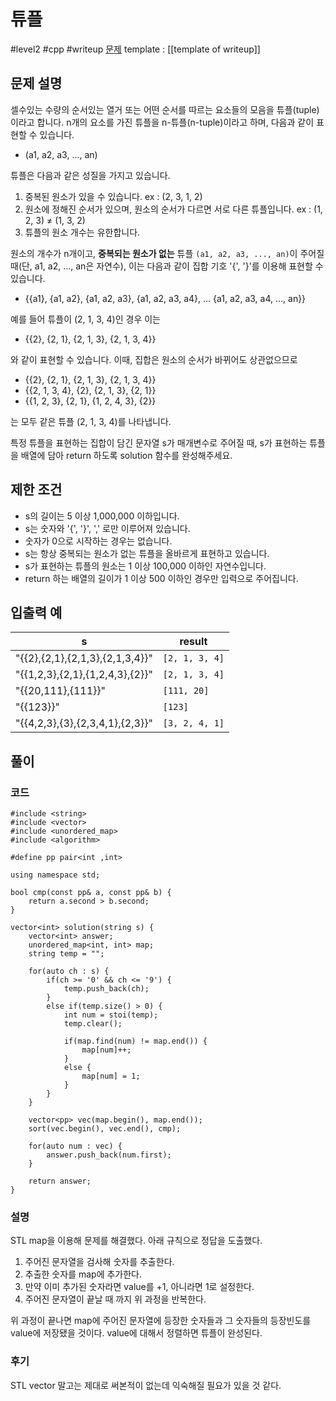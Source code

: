 # 튜플

#level2 #cpp #writeup
[문제](https://school.programmers.co.kr/learn/courses/30/lessons/64065)
template : [[template of writeup]]

## 문제 설명

셀수있는 수량의 순서있는 열거 또는 어떤 순서를 따르는 요소들의 모음을 튜플(tuple)이라고 합니다. n개의 요소를 가진 튜플을 n-튜플(n-tuple)이라고 하며, 다음과 같이 표현할 수 있습니다.

- (a1, a2, a3, ..., an)

튜플은 다음과 같은 성질을 가지고 있습니다.

1. 중복된 원소가 있을 수 있습니다. ex : (2, 3, 1, 2)
2. 원소에 정해진 순서가 있으며, 원소의 순서가 다르면 서로 다른 튜플입니다. ex : (1, 2, 3) ≠ (1, 3, 2)
3. 튜플의 원소 개수는 유한합니다.

원소의 개수가 n개이고, **중복되는 원소가 없는** 튜플 `(a1, a2, a3, ..., an)`이 주어질 때(단, a1, a2, ..., an은 자연수), 이는 다음과 같이 집합 기호 '{', '}'를 이용해 표현할 수 있습니다.

- {{a1}, {a1, a2}, {a1, a2, a3}, {a1, a2, a3, a4}, ... {a1, a2, a3, a4, ..., an}}

예를 들어 튜플이 (2, 1, 3, 4)인 경우 이는

- {{2}, {2, 1}, {2, 1, 3}, {2, 1, 3, 4}}

와 같이 표현할 수 있습니다. 이때, 집합은 원소의 순서가 바뀌어도 상관없으므로

- {{2}, {2, 1}, {2, 1, 3}, {2, 1, 3, 4}}
- {{2, 1, 3, 4}, {2}, {2, 1, 3}, {2, 1}}
- {{1, 2, 3}, {2, 1}, {1, 2, 4, 3}, {2}}

는 모두 같은 튜플 (2, 1, 3, 4)를 나타냅니다.

특정 튜플을 표현하는 집합이 담긴 문자열 s가 매개변수로 주어질 때, s가 표현하는 튜플을 배열에 담아 return 하도록 solution 함수를 완성해주세요.

## 제한 조건

- s의 길이는 5 이상 1,000,000 이하입니다.
- s는 숫자와 '{', '}', ',' 로만 이루어져 있습니다.
- 숫자가 0으로 시작하는 경우는 없습니다.
- s는 항상 중복되는 원소가 없는 튜플을 올바르게 표현하고 있습니다.
- s가 표현하는 튜플의 원소는 1 이상 100,000 이하인 자연수입니다.
- return 하는 배열의 길이가 1 이상 500 이하인 경우만 입력으로 주어집니다.

## 입출력 예

| s                               | result         |
| ------------------------------- | -------------- |
| "{{2},{2,1},{2,1,3},{2,1,3,4}}" | `[2, 1, 3, 4]` |
| "{{1,2,3},{2,1},{1,2,4,3},{2}}" | `[2, 1, 3, 4]` |
| "{{20,111},{111}}"              | `[111, 20]`    |
| "{{123}}"                       | `[123]`        |
| "{{4,2,3},{3},{2,3,4,1},{2,3}}" | `[3, 2, 4, 1]` |

## 풀이

### 코드

```
#include <string>
#include <vector>
#include <unordered_map>
#include <algorithm>

#define pp pair<int ,int>

using namespace std;

bool cmp(const pp& a, const pp& b) {
    return a.second > b.second;
}

vector<int> solution(string s) {
    vector<int> answer;
    unordered_map<int, int> map;
    string temp = "";
    
    for(auto ch : s) {
        if(ch >= '0' && ch <= '9') {
            temp.push_back(ch);
        }
        else if(temp.size() > 0) {
            int num = stoi(temp);
            temp.clear();
            
            if(map.find(num) != map.end()) {
                map[num]++;
            }
            else {
                map[num] = 1;
            }
        }
    }
    
    vector<pp> vec(map.begin(), map.end());
    sort(vec.begin(), vec.end(), cmp);
    
    for(auto num : vec) {
        answer.push_back(num.first);
    }
    
    return answer;
}
```

### 설명

STL map을 이용해 문제를 해결했다. 아래 규칙으로 정답을 도출했다.

1. 주어진 문자열을 검사해 숫자를 추출한다.
2. 추출한 숫자를 map에 추가한다.
3. 만약 이미 추가된 숫자라면 value를 +1, 아니라면 1로 설정한다.
4. 주어진 문자열이 끝날 때 까지 위 과정을 반복한다.

위 과정이 끝나면 map에 주어진 문자열에 등장한 숫자들과 그 숫자들의 등장빈도를 value에 저장됐을 것이다. value에 대해서 정렬하면 튜플이 완성된다.

### 후기

STL vector 말고는 제대로 써본적이 없는데 익숙해질 필요가 있을 것 같다.
